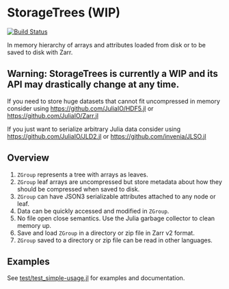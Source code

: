 # StorageTrees (WIP)

[![Build Status](https://github.com/medyan-dev/StorageTrees.jl/workflows/CI/badge.svg)](https://github.com/medyan-dev/StorageTrees.jl/actions)



In memory hierarchy of arrays and attributes loaded from disk or to be saved to disk with Zarr.

## Warning: StorageTrees is currently a WIP and its API may drastically change at any time.

If you need to store huge datasets that cannot fit uncompressed in memory consider using https://github.com/JuliaIO/HDF5.jl or https://github.com/JuliaIO/Zarr.jl

If you just want to serialize arbitrary Julia data consider using https://github.com/JuliaIO/JLD2.jl or https://github.com/invenia/JLSO.jl

## Overview

1. `ZGroup` represents a tree with arrays as leaves.
1. `ZGroup` leaf arrays are uncompressed but store metadata about how they should be compressed when saved to disk.
1. `ZGroup` can have JSON3 serializable attributes attached to any node or leaf.
1. Data can be quickly accessed and modified in `ZGroup`.
1. No file open close semantics. Use the Julia garbage collector to clean memory up.
1. Save and load `ZGroup` in a directory or zip file in Zarr v2 format.
1. `ZGroup` saved to a directory or zip file can be read in other languages.


## Examples

See [test/test_simple-usage.jl](test/test_simple-usage.jl) 
for examples and documentation.
